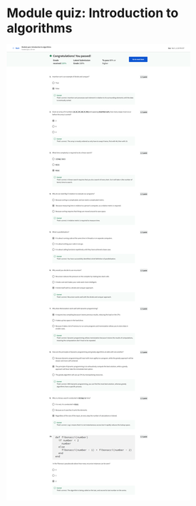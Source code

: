 # Module quiz: Introduction to algorithms

![screencapture-coursera-org-learn-coding-interview-preparation-exam-zpCjE-module-quiz-introduction-to-algorithms-view-attempt-2023-02-12-07_32_23.png](Module%20quiz%20Introduction%20to%20algorithms%2052989319df2a46bea14d5f9dc5b04e40/screencapture-coursera-org-learn-coding-interview-preparation-exam-zpCjE-module-quiz-introduction-to-algorithms-view-attempt-2023-02-12-07_32_23.png)
